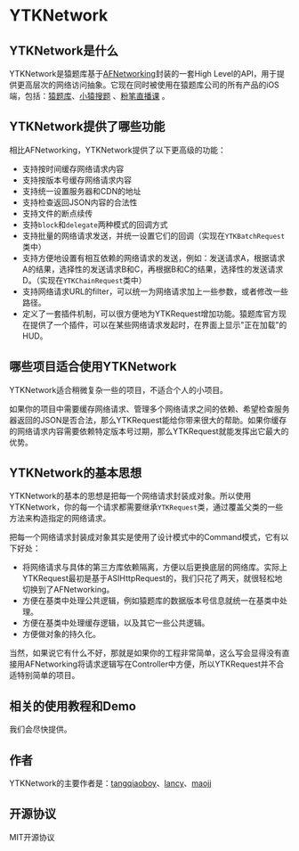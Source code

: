 YTKNetwork
==========

## YTKNetwork是什么

YTKNetwork是猿题库基于[AFNetworking](https://github.com/AFNetworking/AFNetworking)封装的一套High Level的API，用于提供更高层次的网络访问抽象。它现在同时被使用在猿题库公司的所有产品的iOS端，包括：[猿题库](http://www.yuantiku.com/)、[小猿搜题](http://www.yuansouti.com/) 、[粉笔直播课](http://ke.fenbi.com/) 。

## YTKNetwork提供了哪些功能

相比AFNetworking，YTKNetwork提供了以下更高级的功能：

 * 支持按时间缓存网络请求内容
 * 支持按版本号缓存网络请求内容
 * 支持统一设置服务器和CDN的地址
 * 支持检查返回JSON内容的合法性
 * 支持文件的断点续传
 * 支持`block`和`delegate`两种模式的回调方式
 * 支持批量的网络请求发送，并统一设置它们的回调（实现在`YTKBatchRequest`类中）
 * 支持方便地设置有相互依赖的网络请求的发送，例如：发送请求A，根据请求A的结果，选择性的发送请求B和C，再根据B和C的结果，选择性的发送请求D。（实现在`YTKChainRequest`类中）
 * 支持网络请求URL的filter，可以统一为网络请求加上一些参数，或者修改一些路径。
 * 定义了一套插件机制，可以很方便地为YTKRequest增加功能。猿题库官方现在提供了一个插件，可以在某些网络请求发起时，在界面上显示"正在加载"的HUD。

## 哪些项目适合使用YTKNetwork

YTKNetwork适合稍微复杂一些的项目，不适合个人的小项目。

如果你的项目中需要缓存网络请求、管理多个网络请求之间的依赖、希望检查服务器返回的JSON是否合法，那么YTKRequest能给你带来很大的帮助。如果你缓存的网络请求内容需要依赖特定版本号过期，那么YTKRequest就能发挥出它最大的优势。

## YTKNetwork的基本思想

YTKNetwork的基本的思想是把每一个网络请求封装成对象。所以使用YTKNetwork，你的每一个请求都需要继承`YTKRequest`类，通过覆盖父类的一些方法来构造指定的网络请求。

把每一个网络请求封装成对象其实是使用了设计模式中的Command模式，它有以下好处：

 * 将网络请求与具体的第三方库依赖隔离，方便以后更换底层的网络库。实际上YTKRequest最初是基于ASIHttpRequest的，我们只花了两天，就很轻松地切换到了AFNetworking。
 * 方便在基类中处理公共逻辑，例如猿题库的数据版本号信息就统一在基类中处理。
 * 方便在基类中处理缓存逻辑，以及其它一些公共逻辑。
 * 方便做对象的持久化。

当然，如果说它有什么不好，那就是如果你的工程非常简单，这么写会显得没有直接用AFNetworking将请求逻辑写在Controller中方便，所以YTKRequest并不合适特别简单的项目。

## 相关的使用教程和Demo

我们会尽快提供。

## 作者

YTKNetwork的主要作者是：[tangqiaoboy](https://github.com/tangqiaoboy)、[lancy](https://github.com/lancy)、[maojj](https://github.com/maojj)

## 开源协议

MIT开源协议
